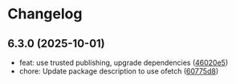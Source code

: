 # Changelog

## 6.3.0 (2025-10-01)

* feat: use trusted publishing, upgrade dependencies ([46020e5](https://github.com/scttcper/utorrent/commit/46020e5))
* chore: Update package description to use ofetch ([60775d8](https://github.com/scttcper/utorrent/commit/60775d8))
